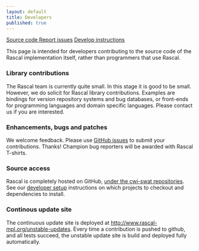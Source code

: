 ```yaml
---
layout: default
title: Developers
published: true
---
```


<p class="text-center">
   <a class="btn" href="https://github.com/cwi-swat/rascal"><i class="icon-github"></i> Source code </a>
   <a class="btn" href="https://github.com/cwi-swat/rascal/issues/"><i class="icon-tasks"></i> Report issues</a>
   <a class="btn" href="https://github.com/cwi-swat/rascal/wiki/Rascal-Developers-Setup---Step-by-Step"><i class="icon-info-sign"></i> Develop instructions</a>
</p>

This page is intended for developers contributing to the source code of the Rascal  implementation  itself, rather than programmers that use Rascal.

### Library contributions

The Rascal team is currently quite small. In this stage it is good to be small.
However, we do solicit for Rascal library contributions. Examples are bindings
for version repository systems and bug databases, or front-ends for programming
   languages and domain specific languages. Please contact us if you are
   interested.

### Enhancements, bugs and patches

We welcome feedback. Please use [GitHub issues](https://github.com/cwi-swat/rascal/issues) 
to submit your contributions. Thanks! Champion bug reporters will be awarded with Rascal T-shirts.

### Source access

Rascal is completely hosted on GitHub, [under the cwi-swat repositories](https://github.com/organizations/cwi-swat).
See our [developer setup](https://github.com/cwi-swat/rascal/wiki/Rascal-Developers-Setup---Step-by-Step)
instructions on which projects to checkout and dependencies to install.

### Continous update site

The continuous update site is deployed at http://www.rascal-mpl.org/unstable-updates. Every time a contribution is pushed to github, and all tests succeed, the unstable update site is build and deployed fully automatically.
